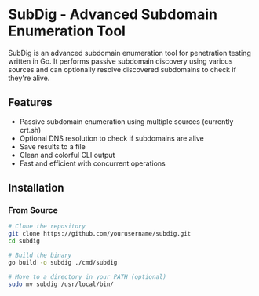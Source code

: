 # SubDig - Advanced Subdomain Enumeration Tool

SubDig is an advanced subdomain enumeration tool for penetration testing written in Go. It performs passive subdomain discovery using various sources and can optionally resolve discovered subdomains to check if they're alive.

## Features

- Passive subdomain enumeration using multiple sources (currently crt.sh)
- Optional DNS resolution to check if subdomains are alive
- Save results to a file
- Clean and colorful CLI output
- Fast and efficient with concurrent operations

## Installation

### From Source

```bash
# Clone the repository
git clone https://github.com/yourusername/subdig.git
cd subdig

# Build the binary
go build -o subdig ./cmd/subdig

# Move to a directory in your PATH (optional)
sudo mv subdig /usr/local/bin/